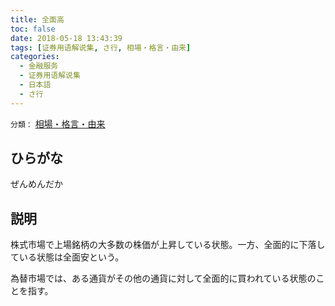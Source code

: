 ```yaml
---
title: 全面高
toc: false
date: 2018-05-18 13:43:39
tags: [证券用语解说集, さ行, 相場・格言・由来]
categories:
  - 金融服务
  - 证券用语解说集
  - 日本語
  - さ行
---
```


`分類：` [相場・格言・由来](/tags/相場・格言・由来/)

## ひらがな

ぜんめんだか

## 説明

株式市場で上場銘柄の大多数の株価が上昇している状態。一方、全面的に下落している状態は全面安という。

為替市場では、ある通貨がその他の通貨に対して全面的に買われている状態のことを指す。
